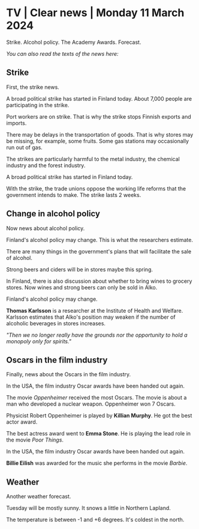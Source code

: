 # TV \| Clear news \| Monday 11 March 2024

Strike. Alcohol policy. The Academy Awards. Forecast.

*You can also read the texts of the news here:*

## Strike

First, the strike news.

A broad political strike has started in Finland today. About 7,000 people are participating in the strike.

Port workers are on strike. That is why the strike stops Finnish exports and imports.

There may be delays in the transportation of goods. That is why stores may be missing, for example, some fruits. Some gas stations may occasionally run out of gas.

The strikes are particularly harmful to the metal industry, the chemical industry and the forest industry.

A broad political strike has started in Finland today.

With the strike, the trade unions oppose the working life reforms that the government intends to make. The strike lasts 2 weeks.

## Change in alcohol policy

Now news about alcohol policy.

Finland's alcohol policy may change. This is what the researchers estimate.

There are many things in the government's plans that will facilitate the sale of alcohol.

Strong beers and ciders will be in stores maybe this spring.

In Finland, there is also discussion about whether to bring wines to grocery stores. Now wines and strong beers can only be sold in Alko.

Finland's alcohol policy may change.

**Thomas Karlsson** is a researcher at the Institute of Health and Welfare. Karlsson estimates that Alko's position may weaken if the number of alcoholic beverages in stores increases.

*"Then we no longer really have the grounds nor the opportunity to hold a monopoly only for spirits."*

## Oscars in the film industry

Finally, news about the Oscars in the film industry.

In the USA, the film industry Oscar awards have been handed out again.

The movie *Oppenheimer* received the most Oscars. The movie is about a man who developed a nuclear weapon. Oppenheimer won 7 Oscars.

Physicist Robert Oppenheimer is played by **Killian Murphy**. He got the best actor award.

The best actress award went to **Emma Stone**. He is playing the lead role in the movie *Poor Things*.

In the USA, the film industry Oscar awards have been handed out again.

**Billie Eilish** was awarded for the music she performs in the movie *Barbie*.

## Weather

Another weather forecast.

Tuesday will be mostly sunny. It snows a little in Northern Lapland.

The temperature is between -1 and +6 degrees. It's coldest in the north.

